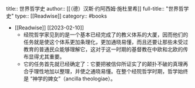 title:: 世界哲学史
author:: [[（德）汉斯·约阿西姆·施杜里希]]
full-title:: "世界哲学史"
type:: [[Readwise]]
category:: #books

- [[Readwise]] [[2023-02-10]]
	- 经院哲学家见到的是一个基本已经完成了的教义体系的大厦，因而他们的任务就是使这个体系更加条理化，更加通晓易懂，而且还要让那些未受过教育的普通民众能够理解它，这对于这一时期的基督教在中欧和北欧的传布显得尤其重要。
	- 它的任务首先就已经确定了：它要把被信仰所证实了的颠扑不破的真理再合乎理性地加以整理，并使之通晓易懂。在整个经院哲学时期，哲学始终是 “神学的婢女”（ancilla theologiae）。